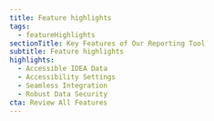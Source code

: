 ```yaml
---
title: Feature highlights
tags:
  - featureHighlights
sectionTitle: Key Features of Our Reporting Tool
subtitle: Feature highlights
highlights:
  - Accessible IDEA Data
  - Accessibility Settings
  - Seamless Integration
  - Robust Data Security
cta: Review All Features
---
```

